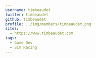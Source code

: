 ```yaml
---
username: timbeaudet
twitter: timbeaudet
github: timbeaudet
profile: ../img/members/timbeaudet.png
sites:
  - https://www.timbeaudet.com
tags:
  - Game Dev
  - Sim Racing
---
```

